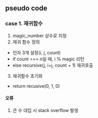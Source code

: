 ## pseudo code
### case 1. 재귀함수
1. magic_number 상수로 지정
2. 재귀 함수 정의
  - 인자 3개 설정(i, j, count)
  - if count === n일 때, i % magic 리턴
  - else recursive(j, i+j, count + 1) 재귀호출
3. 재귀함수 초기화
  - return recusive(0, 1, 0)
#### 오류
1. 큰 수 대입 시 stack overflow 발생
